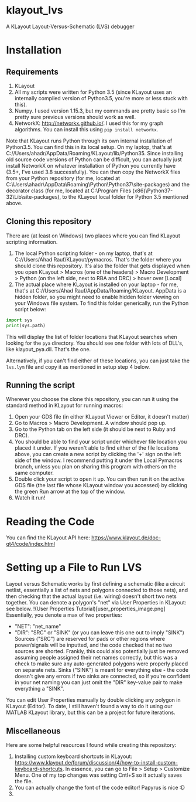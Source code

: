 # klayout_lvs
A KLayout Layout-Versus-Schematic (LVS) debugger

# Installation
## Requirements
1. KLayout
2. All my scripts were written for Python 3.5 (since KLayout uses an internally compiled version of Python3.5, you're more or less stuck with this).
3. Numpy. I used version 1.15.3, but my commands are pretty basic so I'm pretty sure previous versions should work as well.
4. NetworkX: http://networkx.github.io/. I used this for my graph algorithms. You can install this using ```pip install networkx```.

Note that KLayout runs Python through its own internal installation of Python3.5. You can find this in its local setup. On my laptop, that's at C://Users/ahadr/AppData/Roaming/KLayout/lib/Python35.
Since installing old source code versions of Python can be difficult, you can actually just install NetworkX on whatever installation of Python you currently have (3.5+, I've used 3.8 successfully).
You can then copy the NetworkX files from your Python repository (for me, located at C:\Users\ahadr\AppData\Roaming\Python\Python37\site-packages) and the decorator class (for me, located at
C:\Program Files (x86)\Python37-32\Lib\site-packages), to the KLayout local folder for Python 3.5 mentioned above.

## Cloning this repository
There are (at least on Windows) two places where you can find KLayout scripting information.
1. The local Python scripting folder - on my laptop, that's at C://Users/Ahad Rauf/KLayout/pymacros. That's the folder where you should clone this repository. It's also the folder that gets displayed when you open KLayout > Macros (one of the headers) > Macro Development > Python (on the left side, next to RBA and DRC) > hover over [Local]
2. The actual place where KLayout is installed on your laptop - for me, that's at C://Users/Ahad Rauf/AppData/Roaming/KLayout. AppData is a hidden folder, so you might need to enable hidden folder viewing on your Windows file system. To find this folder generically, run the Python script below:
```python
import sys
print(sys.path)
```
This will display the list of folder locations that KLayout searches when looking for the `pya` directory. You should see one folder with lots of DLL's, like klayout_pya.dll. That's the one.

Alternatively, if you can't find either of these locations, you can just take the ```lvs.lym``` file and copy it as mentioned in setup step 4 below. 

## Running the script
Wherever you choose the clone this repository, you can run it using the standard method in KLayout for running macros:
1. Open your GDS file (in either KLayout Viewer or Editor, it doesn't matter)
2. Go to Macros > Macro Development. A window should pop up.
3. Go to the Python tab on the left side (it should be next to Ruby and DRC).
4. You should be able to find your script under whichever file location you placed it under. If you weren't able to find either of the file locations above, you can create a new script by clicking the '+' sign on the left side of the window. I recommend putting it under the Local Pymacros branch, unless you plan on sharing this program with others on the same computer.
5. Double click your script to open it up. You can then run it on the active GDS file (the last file whose KLayout window you accessed) by clicking the green Run arrow at the top of the window.
6. Watch it run!

# Reading the Code
You can find the KLayout API here: https://www.klayout.de/doc-qt4/code/index.html

# Setting up a File to Run LVS
Layout versus Schematic works by first defining a schematic (like a circuit netlist, essentially a list of nets and polygons connected to those nets), and then
checking that the actual layout (i.e. wiring) doesn't short two nets together. You can denote a polygon's "net" via User Properties in KLayout: see below.
!(User Properties Tutorial)[user_properties_image.png]
Essentially, you denote a max of two properties:
* "NET": "net_name"
* "DIR": "SRC" or "SINK" (or you can leave this one out to imply "SINK")
Sources ("SRC") are reserved for pads or other regions where power/signals will be inputted, and the code checked that no two sources are shorted. Frankly, this
could also potentially just be removed assuming people assigned their net names correctly, but this was a check to make sure any auto-generated polygons
were properly placed on separate nets. Sinks ("SINK") is meant for everything else - the code doesn't give any errors if two sinks are connected, so if you're
confident in your net naming you can just omit the "DIR" key-value pair to make everything a "SINK".

You can edit User Properties manually by double clicking any polygon in KLayout (Editor). To date, I still haven't found a way to do it using our MATLAB KLayout
library, but this can be a project for future iterations.

## Miscellaneous
Here are some helpful resources I found while creating this repository:
1.  Installing custom keyboard shortcuts in KLayout: https://www.klayout.de/forum/discussion/4/how-to-install-custom-keyboard-shortcuts. In essence, you can go to File > Setup > Customize Menu. One of my top changes was setting Cntl+S so it actually saves the file.
2.  You can actually change the font of the code editor! Papyrus is nice :D
3.  